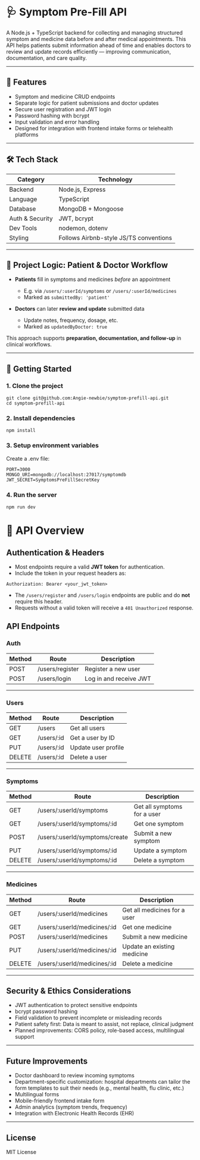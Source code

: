 # 🩺 Symptom Pre-Fill API

A Node.js + TypeScript backend for collecting and managing structured symptom and medicine data before and after medical appointments. This API helps patients submit information ahead of time and enables doctors to review and update records efficiently — improving communication, documentation, and care quality.

---

## 📌 Features

- Symptom and medicine CRUD endpoints  
- Separate logic for patient submissions and doctor updates  
- Secure user registration and JWT login  
- Password hashing with bcrypt  
- Input validation and error handling  
- Designed for integration with frontend intake forms or telehealth platforms  

---

## 🛠️ Tech Stack

| Category         | Technology            |
|------------------|------------------------|
| Backend          | Node.js, Express       |
| Language         | TypeScript             |
| Database         | MongoDB + Mongoose     |
| Auth & Security  | JWT, bcrypt            |
| Dev Tools        | nodemon, dotenv        |
| Styling          | Follows Airbnb-style JS/TS conventions |

---

## 🏥 Project Logic: Patient & Doctor Workflow

- **Patients** fill in symptoms and medicines *before* an appointment  
  - E.g. via `/users/:userId/symptoms` or `/users/:userId/medicines`
  - Marked as `submittedBy: 'patient'`  

- **Doctors** can later **review and update** submitted data  
  - Update notes, frequency, dosage, etc.  
  - Marked as `updatedByDoctor: true`  

This approach supports **preparation, documentation, and follow-up** in clinical workflows.

---

## 🚀 Getting Started

### 1. Clone the project

```
git clone git@github.com:Angie-newbie/symptom-prefill-api.git
cd symptom-prefill-api
```

### 2. Install dependencies

```
npm install
```

### 3. Setup environment variables
Create a .env file:
```
PORT=3000
MONGO_URI=mongodb://localhost:27017/symptomdb
JWT_SECRET=SymptomsPreFillSecretKey
```

### 4. Run the server
```
npm run dev
```

# 📘 API Overview

## Authentication & Headers

- Most endpoints require a valid **JWT token** for authentication.
- Include the token in your request headers as:
```
Authorization: Bearer <your_jwt_token>
```
- The `/users/register` and `/users/login` endpoints are public and do **not** require this header.
- Requests without a valid token will receive a `401 Unauthorized` response.

## API Endpoints

### Auth

| Method | Route           | Description            |
|--------|------------------|------------------------|
| POST   | /users/register  | Register a new user    |
| POST   | /users/login     | Log in and receive JWT |

---

### Users

| Method | Route       | Description         |
|--------|-------------|---------------------|
| GET    | /users       | Get all users        |
| GET    | /users/:id   | Get a user by ID     |
| PUT    | /users/:id   | Update user profile  |
| DELETE | /users/:id   | Delete a user        |

---

### Symptoms

| Method | Route                             | Description                  |
|--------|-----------------------------------|------------------------------|
| GET    | /users/:userId/symptoms           | Get all symptoms for a user  |
| GET    | /users/:userId/symptoms/:id       | Get one symptom              |
| POST   | /users/:userId/symptoms/create    | Submit a new symptom         |
| PUT    | /users/:userId/symptoms/:id       | Update a symptom             |
| DELETE | /users/:userId/symptoms/:id       | Delete a symptom             |

---

### Medicines

| Method | Route                             | Description                    |
|--------|-----------------------------------|--------------------------------|
| GET    | /users/:userId/medicines          | Get all medicines for a user   |
| GET    | /users/:userId/medicines/:id      | Get one medicine               |
| POST   | /users/:userId/medicines          | Submit a new medicine          |
| PUT    | /users/:userId/medicines/:id      | Update an existing medicine    |
| DELETE | /users/:userId/medicines/:id      | Delete a medicine              |

---

## Security & Ethics Considerations

-  JWT authentication to protect sensitive endpoints  
-  bcrypt password hashing  
-  Field validation to prevent incomplete or misleading records  
-  Patient safety first: Data is meant to assist, not replace, clinical judgment  
-  Planned improvements: CORS policy, role-based access, multilingual support

---

## Future Improvements

-  Doctor dashboard to review incoming symptoms  
- Department-specific customization: hospital departments can tailor the form templates to suit their needs (e.g., mental health, flu clinic, etc.) 
-  Multilingual forms
-  Mobile-friendly frontend intake form  
-  Admin analytics (symptom trends, frequency)  
-  Integration with Electronic Health Records (EHR)

---

## License
MIT License